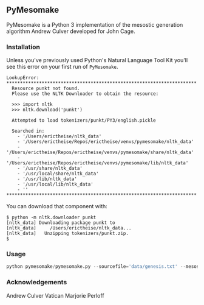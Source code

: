 ## PyMesomake

PyMesomake is a Python 3 implementation of the mesostic generation algorithm Andrew Culver developed for John Cage.


### Installation

Unless you've previously used Python's Natural Language Tool Kit you'll see this error on your first run of `PyMesomake`.

```
LookupError: 
**********************************************************************
  Resource punkt not found.
  Please use the NLTK Downloader to obtain the resource:

  >>> import nltk
  >>> nltk.download('punkt')
  
  Attempted to load tokenizers/punkt/PY3/english.pickle

  Searched in:
    - '/Users/erictheise/nltk_data'
    - '/Users/erictheise/Repos/erictheise/venvs/pymesomake/nltk_data'
    - '/Users/erictheise/Repos/erictheise/venvs/pymesomake/share/nltk_data'
    - '/Users/erictheise/Repos/erictheise/venvs/pymesomake/lib/nltk_data'
    - '/usr/share/nltk_data'
    - '/usr/local/share/nltk_data'
    - '/usr/lib/nltk_data'
    - '/usr/local/lib/nltk_data'
    - ''
**********************************************************************
```
You can download that component with:
```
$ python -m nltk.downloader punkt
[nltk_data] Downloading package punkt to
[nltk_data]     /Users/erictheise/nltk_data...
[nltk_data]   Unzipping tokenizers/punkt.zip.
$
```
### Usage

```python
python pymesomake/pymesomake.py --sourcefile='data/genesis.txt' --mesostring="these are the times that try men's souls"
```


### Acknowledgements

Andrew Culver
Vatican
Marjorie Perloff
